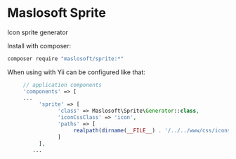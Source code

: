 Maslosoft Sprite
=======

Icon sprite generator

Install with composer:

~~~sh
composer require "maslosoft/sprite:*"
~~~

When using with Yii can be configured like that:

~~~php
	 // application components
	 'components' => [
	 ...
		  'sprite' => [
				'class' => Maslosoft\Sprite\Generator::class,
				'iconCssClass' => 'icon',
				'paths' => [
					 realpath(dirname(__FILE__) . '/../../www/css/icons')
				]
		  ],
		...
~~~
